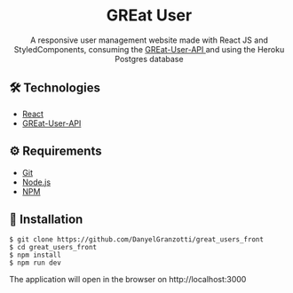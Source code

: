 # <div align="center"> GREat User </div>
<p align="center">
  A responsive user management website made with React JS and StyledComponents, consuming the
  <a 
     href="https://github.com/DanyelGranzotti/great_users_api"
     target="_blank">
      GREat-User-API 
                           </a>
  and using the Heroku Postgres database
</p>

## 🛠️ Technologies

<ul>
  <li><a href="https://reactjs.org/">React</a></li>
  <li><a href="https://github.com/DanyelGranzotti/great_users_api">GREat-User-API</a></li>
</ul>

## ⚙️ Requirements

<ul>
  <li><a href="https://git-scm.com/">Git</a></li>
  <li><a href="https://nodejs.org/en/">Node.js</a></li>
  <li><a href="https://www.npmjs.com/">NPM</a></li>
</ul>

## 🚀 Installation

```
$ git clone https://github.com/DanyelGranzotti/great_users_front
$ cd great_users_front
$ npm install
$ npm run dev
```

The application will open in the browser on http://localhost:3000
